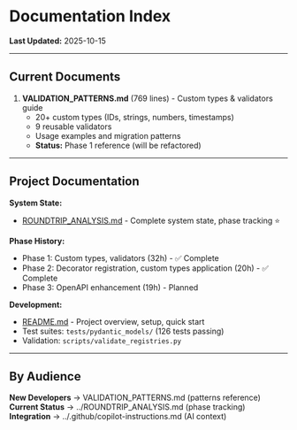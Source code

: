 # Documentation Index

**Last Updated:** 2025-10-15

---

## Current Documents

1. **VALIDATION_PATTERNS.md** (769 lines) - Custom types & validators guide
   - 20+ custom types (IDs, strings, numbers, timestamps)
   - 9 reusable validators
   - Usage examples and migration patterns
   - **Status:** Phase 1 reference (will be refactored)

---

## Project Documentation

**System State:**
- [ROUNDTRIP_ANALYSIS.md](../ROUNDTRIP_ANALYSIS.md) - Complete system state, phase tracking ⭐

**Phase History:**
- Phase 1: Custom types, validators (32h) - ✅ Complete
- Phase 2: Decorator registration, custom types application (20h) - ✅ Complete
- Phase 3: OpenAPI enhancement (19h) - Planned

**Development:**
- [README.md](../README.md) - Project overview, setup, quick start
- Test suites: `tests/pydantic_models/` (126 tests passing)
- Validation: `scripts/validate_registries.py`

---

## By Audience

**New Developers** → VALIDATION_PATTERNS.md (patterns reference)  
**Current Status** → ../ROUNDTRIP_ANALYSIS.md (phase tracking)  
**Integration** → ../.github/copilot-instructions.md (AI context)
